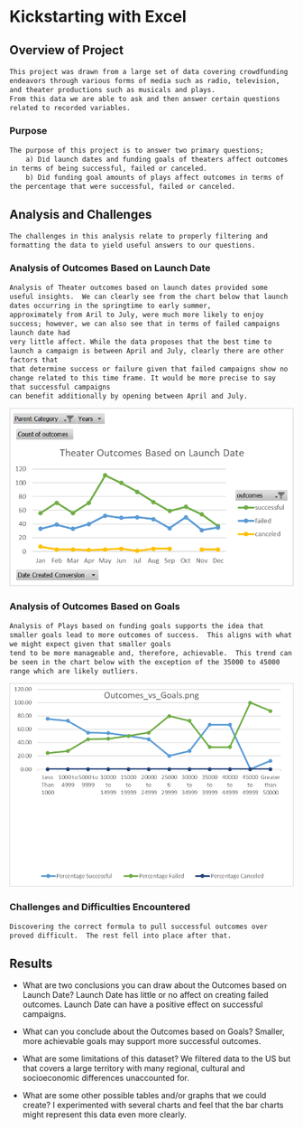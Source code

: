 # Kickstarting with Excel

## Overview of Project
	This project was drawn from a large set of data covering crowdfunding endeavors through various forms of media such as radio, television, and theater productions such as musicals and plays.
 	From this data we are able to ask and then answer certain questions related to recorded variables.

### Purpose
	The purpose of this project is to answer two primary questions;
		a) Did launch dates and funding goals of theaters affect outcomes in terms of being successful, failed or canceled.
		b) Did funding goal amounts of plays affect outcomes in terms of the percentage that were successful, failed or canceled.

## Analysis and Challenges
	The challenges in this analysis relate to properly filtering and formatting the data to yield useful answers to our questions.

### Analysis of Outcomes Based on Launch Date
	Analysis of Theater outcomes based on launch dates provided some useful insights.  We can clearly see from the chart below that launch dates occurring in the springtime to early summer, 
	approximately from Aril to July, were much more likely to enjoy success; however, we can also see that in terms of failed campaigns launch date had 
	very little affect. While the data proposes that the best time to launch a campaign is between April and July, clearly there are other factors that 
	that determine success or failure given that failed campaigns show no change related to this time frame. It would be more precise to say that successful campaigns
	can benefit additionally by opening between April and July.
![Theater Outcomes Based on Launch Date](resources/Theater_Outcomes_Based_on_Launch_Date_png.png)
	
### Analysis of Outcomes Based on Goals
	Analysis of Plays based on funding goals supports the idea that smaller goals lead to more outcomes of success.  This aligns with what we might expect given that smaller goals
	tend to be more manageable and, therefore, achievable.  This trend can be seen in the chart below with the exception of the 35000 to 45000 range which are likely outliers.
	
![Outcomes vs Goals](resources/Play_Outcomes_Based_on_Goals.png)

### Challenges and Difficulties Encountered
	Discovering the correct formula to pull successful outcomes over proved difficult.  The rest fell into place after that.

## Results

- What are two conclusions you can draw about the Outcomes based on Launch Date?
	Launch Date has little or no affect on creating failed outcomes.
	Launch Date can have a positive effect on successful campaigns.

- What can you conclude about the Outcomes based on Goals?
	Smaller, more achievable goals may support more successful outcomes.

- What are some limitations of this dataset?
	We filtered data to the US but that covers a large territory with many regional, cultural and socioeconomic differences unaccounted for.

- What are some other possible tables and/or graphs that we could create?
	I experimented with several charts and feel that the bar charts might represent this data even more clearly.
